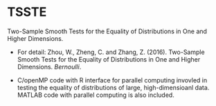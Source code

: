 # TSSTE
Two-Sample Smooth Tests for the Equality of Distributions in One and Higher Dimensions.

* For detail: Zhou, W., Zheng, C. and Zhang, Z. (2016). Two-Sample Smooth Tests for the Equality of Distributions in One and Higher Dimensions. _Bernoulli_.

* C/openMP code with R interface for parallel computing invovled in testing the equality of distributions of large, high-dimensioanl data. MATLAB code with parallel computing is also included. 
